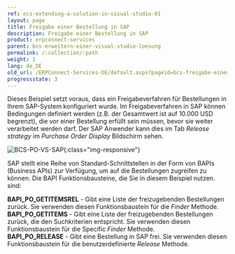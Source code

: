 ```yaml
---
ref: ecs-extending-a-solution-in-visual-studio-01
layout: page
title: Freigabe einer Bestellung in SAP
description: Freigabe einer Bestellung in SAP
product: erpconnect-services
parent: bcs-erweitern-einer-visual-studio-loesung
permalink: /:collection/:path
weight: 1
lang: de_DE
old_url: /ERPConnect-Services-DE/default.aspx?pageid=bcs-freigabe-einer-bestellung-in-sap
progressstate: 3
---
```


Dieses Beispiel setzt voraus, dass ein Freigabeverfahren für Bestellungen in Ihrem SAP-System konfiguriert wurde.  Im Freigabeverfahren in SAP können Bedingungen definiert werden (z.B. der Gesamtwert ist auf 10.000 USD begrenzt), die vor einer Bestellung erfüllt sein müssen, bevor sie weiter verarbeitet werden darf. Der SAP Anwender kann dies im Tab *Release strategy* im *Purchase Order Display* Bildschirm sehen.

![BCS-PO-VS-SAP](/img/content/BCS-PO-VS-SAP.png){:class="img-responsive"}

SAP stellt eine Reihe von Standard-Schnittstellen in der Form von BAPIs (Business APIs) zur Verfügung, um auf die Bestellungen zugreifen zu können. Die BAPI Funktionsbausteine, die Sie in diesem Beispiel nutzen. sind:

**BAPI_PO_GETITEMSREL** -	Gibt eine Liste der freizugebenden Bestellungen zurück. Sie verwenden diesen Funktionsbaustein für die *Finder* Methode.<br>
**BAPI_PO_GETITEMS** -	Gibt eine Liste der freizugebenden Bestellungen zurück, die den Suchkriterien entspricht. Sie verwenden diesen Funktionsbaustein für die Specific *Finder* Methode.<br>
**BAPI_PO_RELEASE** -	Gibt eine Bestellung in SAP frei. Sie verwenden diesen Funktionsbaustein für die benutzerdefinierte *Release* Methode.
